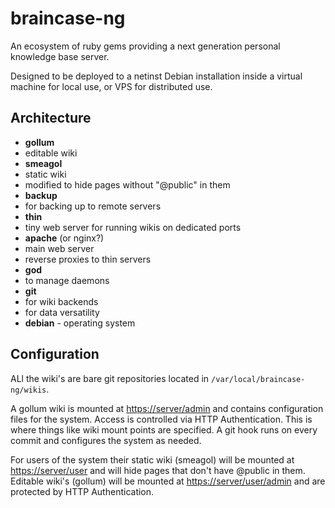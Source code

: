 braincase-ng
============

An ecosystem of ruby gems providing a next generation personal knowledge base server. 

Designed to be deployed to a netinst Debian installation inside a virtual machine for local use, or VPS for distributed use.

## Architecture

* **gollum**
 * editable wiki
* **smeagol**
 * static wiki
 * modified to hide pages without "@public" in them
* **backup**
 * for backing up to remote servers
* **thin**
 * tiny web server for running wikis on dedicated ports
* **apache** (or nginx?)
 * main web server
 * reverse proxies to thin servers
* **god**
 * to manage daemons
* **git**
 * for wiki backends
 * for data versatility
* **debian** - operating system

## Configuration

ALl the wiki's are bare git repositories located in `/var/local/braincase-ng/wikis`.

A gollum wiki is mounted at [https://server/admin]() and contains configuration files for the system.  Access is controlled via HTTP Authentication. This is where things like wiki mount points are specified. A git hook runs on every commit and configures the system as needed.

For users of the system their static wiki (smeagol) will be mounted at [https://server/user]() and will hide pages that don't have @public in them.  Editable wiki's (gollum) will be mounted at [https://server/user/admin]() and are protected by HTTP Authentication.
